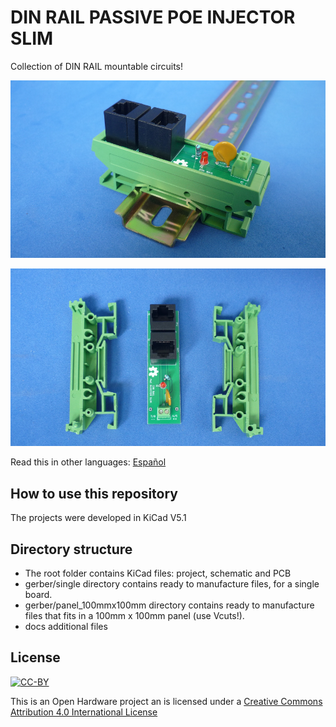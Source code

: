 # DIN RAIL PASSIVE POE INJECTOR SLIM

Collection of DIN RAIL mountable circuits!

![DIN-RAIL](docs/dinpoeslimrail.png.png)

![PIECES](docs/dinpoeslimpieces.png)

Read this in other languages: [Español](docs/README.es.md)
## How to use this repository

The projects were developed in KiCad V5.1

## Directory structure

* The root folder contains KiCad files: project, schematic and PCB
* gerber/single directory contains ready to manufacture files, for a single board.
* gerber/panel_100mmx100mm directory contains ready to manufacture files that fits in a 100mm x 100mm panel (use Vcuts!).
* docs additional files

## License
[![CC-BY](https://i.creativecommons.org/l/by/4.0/88x31.png)](https://creativecommons.org/licenses/by/4.0/)

This is an Open Hardware project an is licensed under a [Creative Commons Attribution 4.0 International License](https://creativecommons.org/licenses/by/4.0/)
